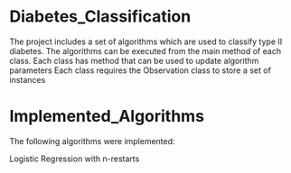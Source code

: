 # Diabetes_Classification
The project includes a set of algorithms which are used to classify type II diabetes. 
The algorithms can be executed from the main method of each class. Each class has method that can be used to update algorithm parameters
Each class requires the Observation class to store a set of instances

# Implemented_Algorithms

The following algorithms were implemented: 

Logistic Regression with n-restarts
